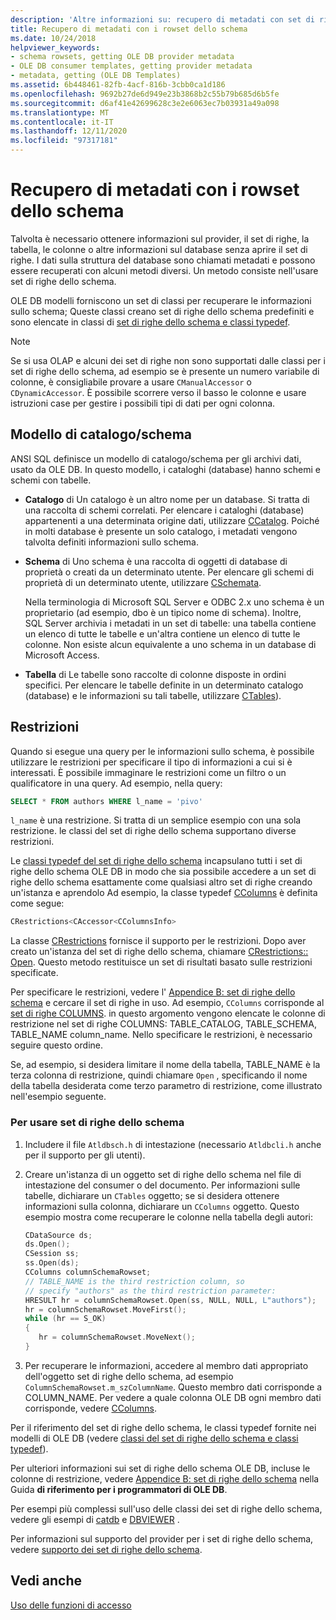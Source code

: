 ```yaml
---
description: 'Altre informazioni su: recupero di metadati con set di righe dello schema'
title: Recupero di metadati con i rowset dello schema
ms.date: 10/24/2018
helpviewer_keywords:
- schema rowsets, getting OLE DB provider metadata
- OLE DB consumer templates, getting provider metadata
- metadata, getting (OLE DB Templates)
ms.assetid: 6b448461-82fb-4acf-816b-3cbb0ca1d186
ms.openlocfilehash: 9692b27de6d949e23b3868b2c55b79b685d6b5fe
ms.sourcegitcommit: d6af41e42699628c3e2e6063ec7b03931a49a098
ms.translationtype: MT
ms.contentlocale: it-IT
ms.lasthandoff: 12/11/2020
ms.locfileid: "97317181"
---
```

# <a name="obtaining-metadata-with-schema-rowsets"></a>Recupero di metadati con i rowset dello schema

Talvolta è necessario ottenere informazioni sul provider, il set di righe, la tabella, le colonne o altre informazioni sul database senza aprire il set di righe. I dati sulla struttura del database sono chiamati metadati e possono essere recuperati con alcuni metodi diversi. Un metodo consiste nell'usare set di righe dello schema.

OLE DB modelli forniscono un set di classi per recuperare le informazioni sullo schema; Queste classi creano set di righe dello schema predefiniti e sono elencate in classi di [set di righe dello schema e classi typedef](../../data/oledb/schema-rowset-classes-and-typedef-classes.md).

> [!NOTE]
> Se si usa OLAP e alcuni dei set di righe non sono supportati dalle classi per i set di righe dello schema, ad esempio se è presente un numero variabile di colonne, è consigliabile provare a usare `CManualAccessor` o `CDynamicAccessor`. È possibile scorrere verso il basso le colonne e usare istruzioni case per gestire i possibili tipi di dati per ogni colonna.

## <a name="catalogschema-model"></a>Modello di catalogo/schema

ANSI SQL definisce un modello di catalogo/schema per gli archivi dati, usato da OLE DB. In questo modello, i cataloghi (database) hanno schemi e schemi con tabelle.

- **Catalogo** di Un catalogo è un altro nome per un database. Si tratta di una raccolta di schemi correlati. Per elencare i cataloghi (database) appartenenti a una determinata origine dati, utilizzare [CCatalog](./schema-rowset-classes-and-typedef-classes.md#catalog). Poiché in molti database è presente un solo catalogo, i metadati vengono talvolta definiti informazioni sullo schema.

- **Schema** di Uno schema è una raccolta di oggetti di database di proprietà o creati da un determinato utente. Per elencare gli schemi di proprietà di un determinato utente, utilizzare [CSchemata](./schema-rowset-classes-and-typedef-classes.md#schemata).

   Nella terminologia di Microsoft SQL Server e ODBC 2.x uno schema è un proprietario (ad esempio, dbo è un tipico nome di schema). Inoltre, SQL Server archivia i metadati in un set di tabelle: una tabella contiene un elenco di tutte le tabelle e un'altra contiene un elenco di tutte le colonne. Non esiste alcun equivalente a uno schema in un database di Microsoft Access.

- **Tabella** di Le tabelle sono raccolte di colonne disposte in ordini specifici. Per elencare le tabelle definite in un determinato catalogo (database) e le informazioni su tali tabelle, utilizzare [CTables](./schema-rowset-classes-and-typedef-classes.md#table)).

## <a name="restrictions"></a>Restrizioni

Quando si esegue una query per le informazioni sullo schema, è possibile utilizzare le restrizioni per specificare il tipo di informazioni a cui si è interessati. È possibile immaginare le restrizioni come un filtro o un qualificatore in una query. Ad esempio, nella query:

```sql
SELECT * FROM authors WHERE l_name = 'pivo'
```

`l_name` è una restrizione. Si tratta di un semplice esempio con una sola restrizione. le classi del set di righe dello schema supportano diverse restrizioni.

Le [classi typedef del set di righe dello schema](../../data/oledb/schema-rowset-classes-and-typedef-classes.md) incapsulano tutti i set di righe dello schema OLE DB in modo che sia possibile accedere a un set di righe dello schema esattamente come qualsiasi altro set di righe creando un'istanza e aprendolo Ad esempio, la classe typedef [CColumns](./schema-rowset-classes-and-typedef-classes.md#columns) è definita come segue:

```cpp
CRestrictions<CAccessor<CColumnsInfo>
```

La classe [CRestrictions](../../data/oledb/crestrictions-class.md) fornisce il supporto per le restrizioni. Dopo aver creato un'istanza del set di righe dello schema, chiamare [CRestrictions:: Open](./crestrictions-class.md#open). Questo metodo restituisce un set di risultati basato sulle restrizioni specificate.

Per specificare le restrizioni, vedere l' [Appendice B: set di righe dello schema](/previous-versions/windows/desktop/ms712921(v=vs.85)) e cercare il set di righe in uso. Ad esempio, `CColumns` corrisponde al [set di righe COLUMNS](/previous-versions/windows/desktop/ms723052(v=vs.85)). in questo argomento vengono elencate le colonne di restrizione nel set di righe COLUMNS: TABLE_CATALOG, TABLE_SCHEMA, TABLE_NAME column_name. Nello specificare le restrizioni, è necessario seguire questo ordine.

Se, ad esempio, si desidera limitare il nome della tabella, TABLE_NAME è la terza colonna di restrizione, quindi chiamare `Open` , specificando il nome della tabella desiderata come terzo parametro di restrizione, come illustrato nell'esempio seguente.

### <a name="to-use-schema-rowsets"></a>Per usare set di righe dello schema

1. Includere il file `Atldbsch.h` di intestazione (necessario `Atldbcli.h` anche per il supporto per gli utenti).

1. Creare un'istanza di un oggetto set di righe dello schema nel file di intestazione del consumer o del documento. Per informazioni sulle tabelle, dichiarare un `CTables` oggetto; se si desidera ottenere informazioni sulla colonna, dichiarare un `CColumns` oggetto. Questo esempio mostra come recuperare le colonne nella tabella degli autori:

    ```cpp
    CDataSource ds;
    ds.Open();
    CSession ss;
    ss.Open(ds);
    CColumns columnSchemaRowset;
    // TABLE_NAME is the third restriction column, so
    // specify "authors" as the third restriction parameter:
    HRESULT hr = columnSchemaRowset.Open(ss, NULL, NULL, L"authors");
    hr = columnSchemaRowset.MoveFirst();
    while (hr == S_OK)
    {
       hr = columnSchemaRowset.MoveNext();
    }
    ```

1. Per recuperare le informazioni, accedere al membro dati appropriato dell'oggetto set di righe dello schema, ad esempio `ColumnSchemaRowset.m_szColumnName`. Questo membro dati corrisponde a COLUMN_NAME. Per vedere a quale colonna OLE DB ogni membro dati corrisponde, vedere [CColumns](./schema-rowset-classes-and-typedef-classes.md#columns).

Per il riferimento del set di righe dello schema, le classi typedef fornite nei modelli di OLE DB (vedere [classi del set di righe dello schema e classi typedef](../../data/oledb/schema-rowset-classes-and-typedef-classes.md)).

Per ulteriori informazioni sui set di righe dello schema OLE DB, incluse le colonne di restrizione, vedere [Appendice B: set di righe dello schema](/previous-versions/windows/desktop/ms712921(v=vs.85)) nella Guida **di riferimento per i programmatori di OLE DB**.

Per esempi più complessi sull'uso delle classi dei set di righe dello schema, vedere gli esempi di [catdb](https://github.com/Microsoft/VCSamples/tree/master/VC2010Samples/ATL/OLEDB/Consumer) e [DBVIEWER](https://github.com/Microsoft/VCSamples/tree/master/VC2010Samples/ATL/OLEDB/Consumer) .

Per informazioni sul supporto del provider per i set di righe dello schema, vedere [supporto dei set di righe dello schema](../../data/oledb/supporting-schema-rowsets.md).

## <a name="see-also"></a>Vedi anche

[Uso delle funzioni di accesso](../../data/oledb/using-accessors.md)
